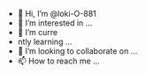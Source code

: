 - 👋 Hi, I’m @loki-O-881
- 👀 I’m interested in ...
- 🌱 I’m curre
- ntly learning ...
- 💞️ I’m looking to collaborate on ...
- 📫 How to reach me ...

<!---
loki-O-881/loki-O-881 is a ✨ special ✨ repository because its `README.md` (this file) appears on your GitHub profile.
You can click the Preview link to take a look at your changes.
--->
